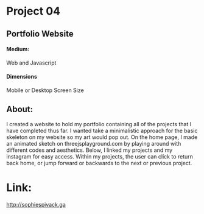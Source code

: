 # Project 04 <br>
## Portfolio Website <br>
#### Medium: <br>
Web and Javascript<br>
#### Dimensions <br>
Mobile or Desktop Screen Size<br>
## About: <br>
I created a website to hold my portfolio containing all of the projects that I have completed thus far. I wanted take a minimalistic approach for the basic skeleton on my website so my art would pop out. On the home page, I made an animated sketch on threejsplayground.com by playing around with different codes and aesthetics. Below, I linked my projects and my instagram for easy access. Within my projects, the user can click to return back home, or jump forward or backwards to the next or previous project. 
# Link:
http://sophiespivack.ga
